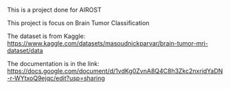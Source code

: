 This is a project done for AIROST

This project is focus on Brain Tumor Classification

The dataset is from Kaggle: https://www.kaggle.com/datasets/masoudnickparvar/brain-tumor-mri-dataset/data

The documentation is in the link: https://docs.google.com/document/d/1vdKg0ZvnA8Q4C8h3Zkc2nxridYaDN-r-WYtxoQ9ejqc/edit?usp=sharing
